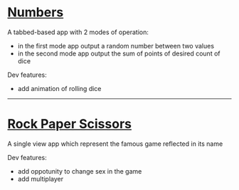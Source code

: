 # [Numbers](https://github.com/Ikeret/ios_apps/tree/master/Numbers/Numbers)
A tabbed-based app with 2 modes of operation:
* in the first mode app output a random number between two values
* in the second mode app output the sum of points of desired count of dice
    
Dev features: 
* add animation of rolling dice
    
 ***
 
 # [Rock Paper Scissors](https://github.com/Ikeret/ios_apps/tree/master/Rock%20Paper%20Scissors/Rock%20Paper%20Scissors)
 A single view app which represent the famous game reflected in its name
 
 Dev features:
* add oppotunity to change sex in the game
* add multiplayer
